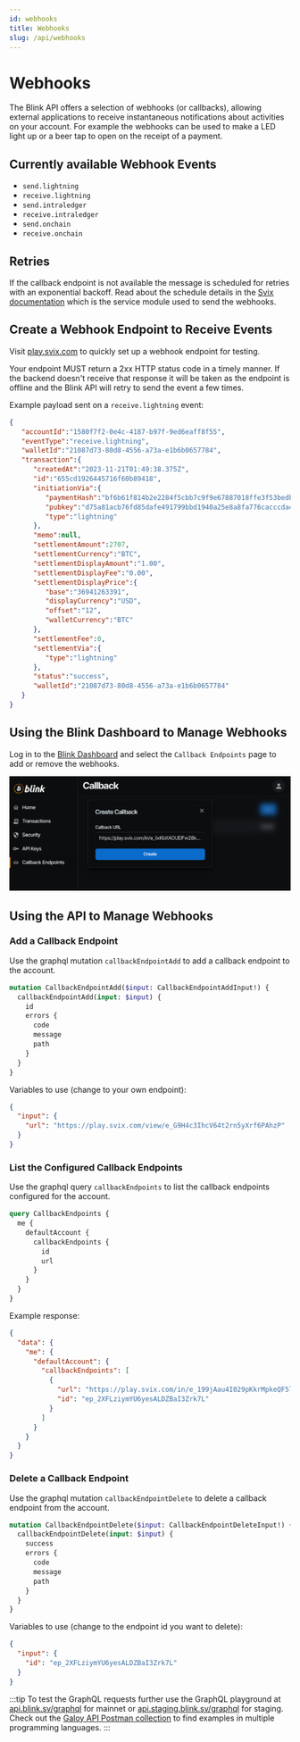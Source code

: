 ```yaml
---
id: webhooks
title: Webhooks
slug: /api/webhooks
---
```


# Webhooks

The Blink API offers a selection of webhooks (or callbacks), allowing external applications to receive instantaneous notifications about activities on your account. For example the webhooks can be used to make a LED light up or a beer tap to open on the receipt of a payment.

## Currently available Webhook Events

* `send.lightning`
* `receive.lightning`
* `send.intraledger`
* `receive.intraledger`
* `send.onchain`
* `receive.onchain`

## Retries

If the callback endpoint is not available the message is scheduled for retries with an exponential backoff. Read about the schedule details in the [Svix documentation](https://docs.svix.com/retries) which is the service module used to send the webhooks.

## Create a Webhook Endpoint to Receive Events
Visit [play.svix.com](https://play.svix.com/) to quickly set up a webhook endpoint for testing.

Your endpoint MUST return a 2xx HTTP status code in a timely manner. If the backend doesn't receive that response it will be taken as the endpoint is offline and the Blink API will retry to send the event a few times.

Example payload sent on a `receive.lightning` event:
```json
{
   "accountId":"1580f7f2-0e4c-4187-b97f-9ed6eaff8f55",
   "eventType":"receive.lightning",
   "walletId":"21087d73-80d8-4556-a73a-e1b6b0657784",
   "transaction":{
      "createdAt":"2023-11-21T01:49:38.375Z",
      "id":"655cd1926445716f60b89418",
      "initiationVia":{
         "paymentHash":"bf6b61f814b2e2284f5cbb7c9f9e67887018ffe3f53bedb9b70dec0a15ebca1c",
         "pubkey":"d75a81acb76fd85dafe491799bbd1940a25e8a8fa776cacccda4ee8444555e3e",
         "type":"lightning"
      },
      "memo":null,
      "settlementAmount":2707,
      "settlementCurrency":"BTC",
      "settlementDisplayAmount":"1.00",
      "settlementDisplayFee":"0.00",
      "settlementDisplayPrice":{
         "base":"36941263391",
         "displayCurrency":"USD",
         "offset":"12",
         "walletCurrency":"BTC"
      },
      "settlementFee":0,
      "settlementVia":{
         "type":"lightning"
      },
      "status":"success",
      "walletId":"21087d73-80d8-4556-a73a-e1b6b0657784"
   }
}
```

## Using the Blink Dashboard to Manage Webhooks

Log in to the [Blink Dashboard](https://dashboard.blink.sv) and select the `Callback Endpoints` page to add or remove the webhooks.

<img src="/img/webhooks_dashboard.png" alt="Webhooks" width="800"/>

## Using the API to Manage Webhooks
### Add a Callback Endpoint

Use the graphql mutation `callbackEndpointAdd` to add a callback endpoint to the account.

```graphql
mutation CallbackEndpointAdd($input: CallbackEndpointAddInput!) {
  callbackEndpointAdd(input: $input) {
    id
    errors {
      code
      message
      path
    }
  }
}
```

Variables to use (change to your own endpoint):
```json
{
  "input": {
    "url": "https://play.svix.com/view/e_G9H4c3IhcV64t2rn5yXrf6PAhzP"
  }
}
```

### List the Configured Callback Endpoints

Use the graphql query `callbackEndpoints` to list the callback endpoints configured for the account.

```graphql
query CallbackEndpoints {
  me {
    defaultAccount {
      callbackEndpoints {
        id
        url
      }
    }
  }
}
```

Example response:
```json
{
  "data": {
    "me": {
      "defaultAccount": {
        "callbackEndpoints": [
          {
            "url": "https://play.svix.com/in/e_199jAau4I029pKkrMpkeQF5ll6E/",
            "id": "ep_2XFLziymYU6yesALDZBaI3Zrk7L"
          }
        ]
      }
    }
  }
}
```

### Delete a Callback Endpoint

Use the graphql mutation `callbackEndpointDelete` to delete a callback endpoint from the account.

```graphql
mutation CallbackEndpointDelete($input: CallbackEndpointDeleteInput!) {
  callbackEndpointDelete(input: $input) {
    success
    errors {
      code
      message
      path
    }
  }
}
```

Variables to use (change to the endpoint id you want to delete):
```json
{
  "input": {
    "id": "ep_2XFLziymYU6yesALDZBaI3Zrk7L"
  }
}
```
:::tip
To test the GraphQL requests further use the GraphQL playground at [api.blink.sv/graphql](https://api.blink.sv/graphql) for mainnet or [api.staging.blink.sv/graphql](https://api.staging.blink.sv/graphql) for staging.<br />
Check out the [Galoy API Postman collection](https://documenter.getpostman.com/view/29391384/2s9YCAQq3z#0be26540-d31c-4d0e-b7ac-400fc73bdb80) to find examples in multiple programming languages.
:::
